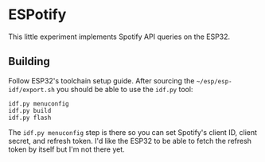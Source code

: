 # ESPotify

This little experiment implements Spotify API queries on the ESP32.


## Building

Follow ESP32's toolchain setup guide. After sourcing the `~/esp/esp-idf/export.sh`
you should be able to use the `idf.py` tool:

```
idf.py menuconfig
idf.py build
idf.py flash
```

The `idf.py menuconfig` step is there so you can set Spotify's client ID, client secret,
and refresh token. I'd like the ESP32 to be able to fetch the refresh token by itself
but I'm not there yet.

